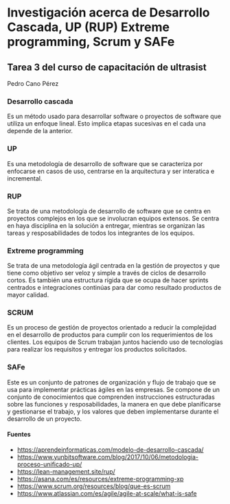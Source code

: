 # Investigación acerca de Desarrollo Cascada, UP (RUP) Extreme programming, Scrum y SAFe

## Tarea 3 del curso de capacitación de ultrasist

Pedro Cano Pérez

### Desarrollo cascada
Es un método usado para desarrollar software o proyectos de software que utiliza un enfoque lineal. Esto implica etapas sucesivas en el cada una depende de la anterior.

### UP
Es una metodología de desarrollo de software que se caracteriza por enfocarse en casos de uso, centrarse en la arquitectura y ser interatica e incremental.

### RUP
Se trata de una metodología de desarrollo de software que se centra en proyectos complejos en los que se involucran equipos extensos. Se centra en haya disciplina en la solución a entregar, mientras se organizan las tareas y resposabilidades de todos los integrantes de los equipos.

### Extreme programming
Se trata de una metodología ágil centrada en la gestión de proyectos y que tiene como objetivo ser veloz y simple a través de ciclos de desarrollo cortos. Es también una estructura rígida que se ocupa de hacer sprints centrados e integraciones continúas para dar como resultado productos de mayor calidad.

### SCRUM
Es un proceso de gestión de proyectos orientado a reducir la complejidad en el desarrollo de productos para cumplir con los requerimientos de los clientes. Los equipos de Scrum trabajan juntos haciendo uso de tecnologías para realizar los requisitos y entregar los productos solicitados.

### SAFe
Este es un conjunto de patrones de organización y flujo de trabajo que se usa para implementar prácticas ágiles en las empresas. Se compone de un conjunto de conocimientos que comprenden instrucciones estructuradas sobre las funciones y resposabilidades, la manera en que debe planificarse y gestionarse el trabajo, y los valores que deben implementarse durante el desarrollo de un proyecto.



#### Fuentes
- https://aprendeinformaticas.com/modelo-de-desarrollo-cascada/
- https://www.yunbitsoftware.com/blog/2017/10/06/metodologia-proceso-unificado-up/
- https://lean-management.site/rup/
- https://asana.com/es/resources/extreme-programming-xp
- https://www.scrum.org/resources/blog/que-es-scrum
- https://www.atlassian.com/es/agile/agile-at-scale/what-is-safe
